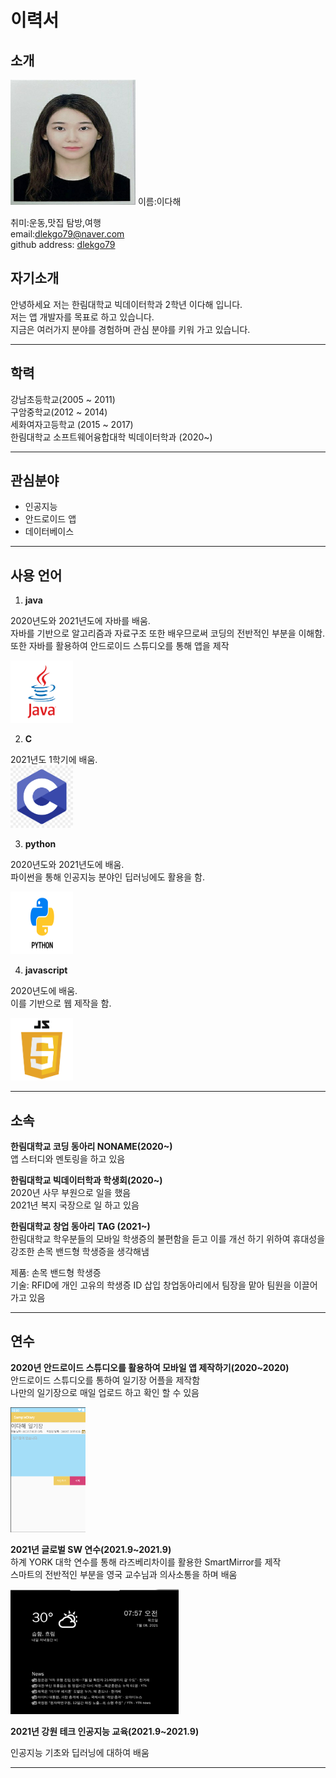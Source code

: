 # 이력서  
## 소개
<img src=dahae.jpg height=200 width=200 >  
이름:이다해   

취미:운동,맛집 탐방,여행  
email:dlekgo79@naver.com  
github address: [dlekgo79][github]  

[github]:http://github.com/dlekgo79  

## 자기소개  

안녕하세요 저는 한림대학교 빅데이터학과 2학년 이다해 입니다.  
저는 앱 개발자를 목표로 하고 있습니다.  
지금은 여러가지 분야를 경험하며 관심 분야를 키워 가고 있습니다.  

**************************
## 학력  

강남초등학교(2005 ~ 2011)   
구암중학교(2012 ~ 2014)   
세화여자고등학교 (2015 ~ 2017)  
한림대학교 소프트웨어융합대학 빅데이터학과 (2020~)  

**************************
## 관심분야   

* 인공지능
* 안드로이드 앱
* 데이터베이스
**************************
## 사용 언어

1. **java**  

2020년도와 2021년도에 자바를 배움.  
자바를 기반으로 알고리즘과 자료구조 또한 배우므로써
코딩의 전반적인 부분을 이해함.   
또한 자바를 활용하여 안드로이드 스튜디오를 통해 앱을 제작  
 
<img src=java.png width=100 height=100>

2. **C**  

2021년도 1학기에 배움.  
<img src=C.png width=100 height=100>

3. **python**

2020년도와 2021년도에 배움.  
파이썬을 통해 인공지능 분야인 딥러닝에도 활용을 함.  
 
<img src=python.png width=100 height=100>

4. **javascript**  

2020년도에 배움.  
이를 기반으로 웹 제작을 함.
 
<img src=JS.png width=100 height=100>

*************************
 ## 소속
 
 **한림대학교 코딩 동아리 NONAME(2020~)**  
   앱 스터디와 멘토링을 하고 있음  
   
 **한림대학교 빅데이터학과 학생회(2020~)**  
 2020년 사무 부원으로 일을 했음  
 2021년 복지 국장으로 일 하고 있음  
  
 **한림대학교 창업 동아리 TAG (2021~)**  
   한림대학교 학우분들의 모바일 학생증의 불편함을 듣고 이를 개선 하기 위하여 
   휴대성을 강조한 손목 밴드형 학생증을 생각해냄
   
   제품: 손목 밴드형 학생증  
   기술: RFID에 개인 고유의 학생증 ID 삽입
   창업동아리에서 팀장을 맡아 팀원을 이끌어 가고 있음
   
********************************
## 연수  

**2020년 안드로이드 스튜디오를 활용하여 모바일 앱 제작하기(2020~2020)**  
안드로이드 스튜디오를 통하여 일기장 어플을 제작함  
나만의 일기장으로 매일 업로드 하고 확인 할 수 있음

<img src=diary.png  height=200>


**2021년 글로벌 SW 연수(2021.9~2021.9)**  
하계 YORK 대학 연수를 통해 라즈베리차이를 활용한 SmartMirror를 제작  
스마트의 전반적인 부분을 영국 교수님과 의사소통을 하며 배움  

<img src=york.png height=200>


**2021년 강원 테크 인공지능 교육(2021.9~2021.9)**

인공지능 기초와 딥러닝에 대하여 배움
*********************************
 
 
 


